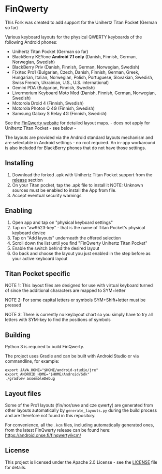 # FinQwerty

This Fork was created to add support for the Unihertz Titan Pocket (German so far)

Various keyboard layouts for the physical QWERTY keyboards of the following Android phones:

- Unihertz Titan Pocket (German so far)
- BlackBerry KEYone **Android 7.1 only** (Danish, Finnish, German, Norwegian, Swedish)
- BlackBerry Priv (Danish, Finnish, German, Norwegian, Swedish)
- F(x)tec Pro1 (Bulgarian, Czech, Danish, Finnish, German, Greek, Hungarian, Italian, Norwegian, Polish, Portuguese, Slovakian, Swedish, Swiss French, Ukrainian, U.S., U.S. international)
- Gemini PDA (Bulgarian, Finnish, Swedish)
- Livermorium Keyboard Moto Mod (Danish, Finnish, German, Norwegian, Swedish)
- Motorola Droid 4 (Finnish, Swedish)
- Motorola Photon Q 4G (Finnish, Swedish)
- Samsung Galaxy S Relay 4G (Finnish, Swedish)

See the [FinQwerty website](https://android.onse.fi/finqwerty/) for detailed layout maps. - does not apply for Unihertz Titan Pocket - see below -

The layouts are provided via the Android standard layouts mechanism and are selectable in Android settings - no root required.
An in-app workaround is also included for BlackBerry phones that do not have those settings.

## Installing

1. Download the forked .apk with Unihertz Titan Pocket support from the [release](https://github.com/fjdrjr/finqwerty/releases) section
2. On your Titan pocket, tap the .apk file to install it
   NOTE: Unknown sources must be enabled to install the App from file.
2. Accept eventual security warnings

## Enabling

1. Open app and tap on "physical keyboard settings"
2. Tap on "aw9523-key" - that is the name of Titan Pocket's physical keyboard device
3. Tap on "Add layouts" underneath the offered selection
4. Scroll down the list until you find "FinQwerty Unihertz Titan Pocket"
5. Enable the switch behind the desired layout
6. Go back and choose the layout you just enabled in the step before as your active keyboard layout

## Titan Pocket specific

NOTE 1: This layout files are designed for use with virtual keyboard turned of since the additional characters are mapped to SYM+letter

NOTE 2: For some capital letters or symbols SYM+Shift+letter must be pressed

NOTE 3: There is currently no keylayout chart so you simply have to try all letters with SYM-key to find the positions of symbols


## Building

Python 3 is required to build FinQwerty.

The project uses Gradle and can be built with Android Studio or via commandline, for example:

```
export JAVA_HOME="$HOME/android-studio/jre"
export ANDROID_HOME="$HOME/Android/Sdk"
./gradlew assembleDebug
```

## Layout files

Some of the Pro1 layouts (fin/nor/swe and cze qwerty) are generated from other layouts automatically by `generate_layouts.py`
during the build process and are therefore not found in this repository.

For convenience, all the `.kcm` files, including automatically generated ones, from the latest FinQwerty release can be found here:
https://android.onse.fi/finqwerty/kcm/

## License

This project is licensed under the Apache 2.0 License - see the [LICENSE](LICENSE) file for details.

